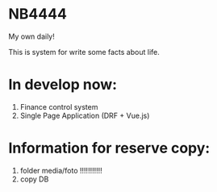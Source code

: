 # NB4444
My own daily!

This is system for write some facts about life.

# In develop now:
1) Finance control system 
2) Single Page Application (DRF + Vue.js)

# Information for reserve copy:
1) folder media/foto !!!!!!!!!!!
2) copy DB
